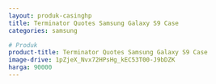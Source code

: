 ```yaml
---
layout: produk-casinghp
title: Terminator Quotes Samsung Galaxy S9 Case
categories: samsung

# Produk
product-title: Terminator Quotes Samsung Galaxy S9 Case
image-drive: 1pZjeX_Nvx72HPsHg_kEC53T00-J9bDZK
harga: 90000
---
```

